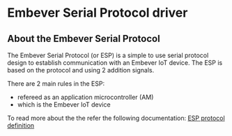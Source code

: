# Embever Serial Protocol driver 


## About the Embever Serial Protocol

The Embever Serial Protocol (or ESP) is a simple to use serial protocol
design to establish communication with an Embever IoT device. The ESP is
based on the protocol and using 2 addition signals.

There are 2 main rules in the ESP:

-   refereed as an application microcontroller (AM)
-   which is the Embever IoT device

To read more about the the refer the following documentation: [ESP
protocol
definition](https://gitlab.com/embever-public/embever-iot-library/-/blob/main/docs/source/res/EmbeverSerialProtocol.pdf)
